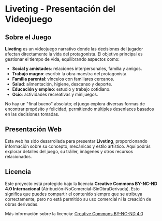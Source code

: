 # Liveting - Presentación del Videojuego

## Sobre el Juego
**Liveting** es un videojuego narrativo donde las decisiones del jugador afectan directamente la vida del protagonista. El objetivo principal es gestionar el tiempo de vida, equilibrando aspectos como:
- **Social y amistades**: relaciones interpersonales, familia y amigos.
- **Trabajo magno**: escribir la obra maestra del protagonista.
- **Familia parental**: vínculos con familiares cercanos.
- **Salud**: alimentación, higiene, descanso y deporte.
- **Educación y empleo**: estudio y trabajo cotidiano.
- **Ocio**: actividades recreativas y minijuegos.

No hay un "final bueno" absoluto; el juego explora diversas formas de encontrar propósito y felicidad, permitiendo múltiples desenlaces basados en las decisiones tomadas.

## Presentación Web
Esta web ha sido desarrollada para presentar **Liveting**, proporcionando información sobre su concepto, mecánicas y estilo artístico. Aquí podrás explorar detalles del juego, su tráiler, imágenes y otros recursos relacionados.

## Licencia
Este proyecto está protegido bajo la licencia **Creative Commons BY-NC-ND 4.0 Internacional** (Atribución-NoComercial-SinObraDerivada). Esto significa que puedes compartir el contenido siempre que se atribuya correctamente, pero no está permitido su uso comercial ni la creación de obras derivadas.

Más información sobre la licencia: [Creative Commons BY-NC-ND 4.0](https://creativecommons.org/licenses/by-nc-nd/4.0/)

